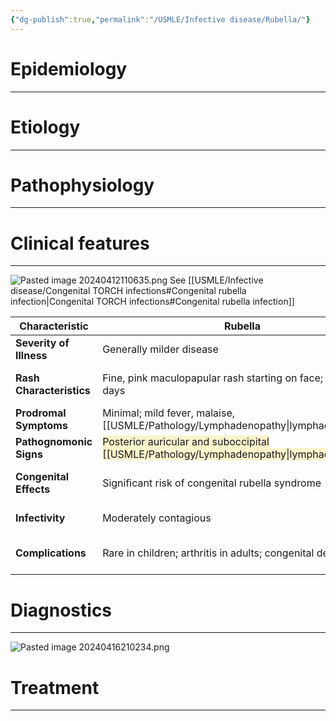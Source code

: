 ```yaml
---
{"dg-publish":true,"permalink":"/USMLE/Infective disease/Rubella/"}
---
```


# Epidemiology
---


# Etiology
---


# Pathophysiology
---


# Clinical features
---
![Pasted image 20240412110635.png](/img/user/appendix/Pasted%20image%2020240412110635.png)
See [[USMLE/Infective disease/Congenital TORCH infections#Congenital rubella infection\|Congenital TORCH infections#Congenital rubella infection]]

| Characteristic           | Rubella                                                                                                         | [[USMLE/MSK/Measles\|Measles]]                                                                                                               |
| ------------------------ | --------------------------------------------------------------------------------------------------------------- | ------------------------------------------------------------------------------------------------------------------------- |
| **Severity of Illness**  | Generally milder disease                                                                                        | More severe with higher complication rates                                                                                |
| **Rash Characteristics** | Fine, pink maculopapular rash starting on face; lasts ~3 days                                                   | Erythematous maculopapular rash starting at hairline; more confluent; lasts 5-7 days                                      |
| **Prodromal Symptoms**   | Minimal; mild fever, malaise, [[USMLE/Pathology/Lymphadenopathy\|lymphadenopathy]]                                                               | Prominent with high fever, cough, coryza, conjunctivitis ("3 Cs")                                                         |
| **Pathognomonic Signs**  | <span style="background:rgba(240, 200, 0, 0.2)">Posterior auricular and suboccipital [[USMLE/Pathology/Lymphadenopathy\|lymphadenopathy]]</span> | Koplik's spots (white spots on buccal mucosa)                                                                             |
| **Congenital Effects**   | Significant risk of congenital rubella syndrome                                                                 | <span style="background:rgba(240, 200, 0, 0.2)">No specific congenital syndrome</span>; may cause pregnancy complications |
| **Infectivity**          | Moderately contagious                                                                                           | Highly contagious (one of the most contagious diseases)                                                                   |
| **Complications**        | Rare in children; arthritis in adults; congenital defects                                                       | Pneumonia, encephalitis, SSPE, high mortality in malnourished children                                                    |
# Diagnostics
---
![Pasted image 20240416210234.png](/img/user/appendix/Pasted%20image%2020240416210234.png)

# Treatment
---

